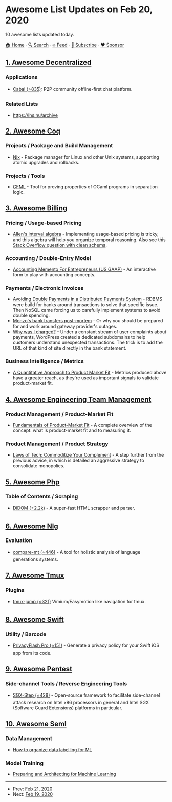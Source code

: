 # Awesome List Updates on Feb 20, 2020

10 awesome lists updated today.

[🏠 Home](/README.md) · [🔍 Search](https://www.trackawesomelist.com/search/) · [🔥 Feed](https://www.trackawesomelist.com/rss.xml) · [📮 Subscribe](https://trackawesomelist.us17.list-manage.com/subscribe?u=d2f0117aa829c83a63ec63c2f&id=36a103854c) · [❤️  Sponsor](https://github.com/sponsors/theowenyoung)



## [1. Awesome Decentralized](/content/croqaz/awesome-decentralized/README.md)

### Applications

*   [Cabal (⭐835)](https://github.com/cabal-club/cabal-desktop): P2P community offline-first chat platform.

### Related Lists

*   <https://lhs.nu/archive>

## [2. Awesome Coq](/content/coq-community/awesome-coq/README.md)

### Projects / Package and Build Management

*   [Nix](https://nixos.org/nix/) - Package manager for Linux and other Unix systems, supporting atomic upgrades and rollbacks.

### Projects / Tools

*   [CFML](https://gitlab.inria.fr/charguer/cfml2) - Tool for proving properties of OCaml programs in separation logic.

## [3. Awesome Billing](/content/kdeldycke/awesome-billing/README.md)

### Pricing / Usage-based Pricing

*   [Allen's interval algebra](https://en.wikipedia.org/wiki/Allen%27s_interval_algebra) - Implementing usage-based pricing is tricky, and this algebra will help you organize temporal reasoning. Also see this [Stack Overflow question with clean schema](https://stackoverflow.com/questions/12069082/allens-interval-algebra-operations-in-sql?rq=1).

### Accounting / Double-Entry Model

*   [Accounting Memento For Entrepreneurs (US GAAP)](https://www.odoo.com/documentation/functional/accounting.html) - An interactive form to play with accounting concepts.

### Payments / Electronic invoices

*   [Avoiding Double Payments in a Distributed Payments System](https://medium.com/airbnb-engineering/avoiding-double-payments-in-a-distributed-payments-system-2981f6b070bb) - RDBMS were build for banks around transactions to solve that specific issue. Then NoSQL came forcing us to carefully implement systems to avoid double spending.
*   [Monzo's bank transfers post-mortem](https://monzo.com/blog/2019/06/20/why-bank-transfers-failed-on-30th-may-2019/) - Or why you should be prepared for and work around gateway provider's outages.
*   [Why was I charged?](https://wpchrg.wordpress.com) - Under a constant stream of user complaints about payments, WordPress created a dedicated subdomains to help customers understand unexpected transactions. The trick is to add the URL of that kind of site directly in the bank statement.

### Business Intelligence / Metrics

*   [A Quantitative Approach to Product Market Fit](https://tribecap.co/a-quantitative-approach-to-product-market-fit/) - Metrics produced above have a greater reach, as they're used as important signals to validate product-market fit.

## [4. Awesome Engineering Team Management](/content/kdeldycke/awesome-engineering-team-management/README.md)

### Product Management / Product-Market Fit

*   [Fundamentals of Product-Market Fit](https://www.holloway.com/s/rvc-fundamentals-of-product-market-fit) - A complete overview of the concept: what is product-market fit and to measuring it.

### Product Management / Product Strategy

*   [Laws of Tech: Commoditize Your Complement](https://www.gwern.net/Complement) - A step further from the previous advice, in which is detailed an aggressive strategy to consolidate monopolies.

## [5. Awesome Php](/content/ziadoz/awesome-php/README.md)

### Table of Contents / Scraping

*   [DiDOM (⭐2.2k)](https://github.com/Imangazaliev/DiDOM) - A super-fast HTML scrapper and parser.

## [6. Awesome Nlg](/content/accelerated-text/awesome-nlg/README.md)

### Evaluation

*   [compare-mt (⭐446)](https://github.com/neulab/compare-mt) - A tool for holistic analysis of language generations systems.

## [7. Awesome Tmux](/content/rothgar/awesome-tmux/README.md)

### Plugins

*   [tmux-jump (⭐321)](https://github.com/schasse/tmux-jump) Vimium/Easymotion like navigation for tmux.

## [8. Awesome Swift](/content/matteocrippa/awesome-swift/README.md)

### Utility / Barcode

*   [PrivacyFlash Pro (⭐151)](https://github.com/privacy-tech-lab/privacyflash-pro) - Generate a privacy policy for your Swift iOS app from its code.

## [9. Awesome Pentest](/content/enaqx/awesome-pentest/README.md)

### Side-channel Tools / Reverse Engineering Tools

*   [SGX-Step (⭐428)](https://github.com/jovanbulck/sgx-step) - Open-source framework to facilitate side-channel attack research on Intel x86 processors in general and Intel SGX (Software Guard Extensions) platforms in particular.

## [10. Awesome Seml](/content/SE-ML/awesome-seml/README.md)

### Data Management

*   [How to organize data labelling for ML](https://www.altexsoft.com/blognp/datascience/how-to-organize-data-labeling-for-machine-learning-approaches-and-tools/)

### Model Training

*   [Preparing and Architecting for Machine Learning](https://www.gartner.com/en/documents/3889770/preparing-and-architecting-for-machine-learning-2018-upd)

---

- Prev: [Feb 21, 2020](/content/2020/02/21/README.md)
- Next: [Feb 19, 2020](/content/2020/02/19/README.md)